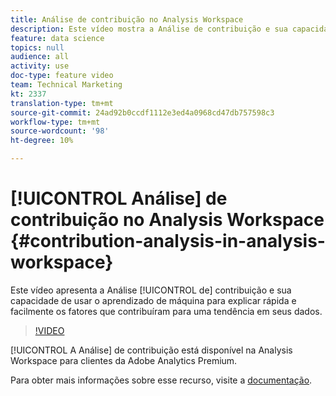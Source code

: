 ```yaml
---
title: Análise de contribuição no Analysis Workspace
description: Este vídeo mostra a Análise de contribuição e sua capacidade de usar o aprendizado de máquina para explicar de forma rápida e fácil os fatores que contribuíram para uma tendência em seus dados.
feature: data science
topics: null
audience: all
activity: use
doc-type: feature video
team: Technical Marketing
kt: 2337
translation-type: tm+mt
source-git-commit: 24ad92b0ccdf1112e3ed4a0968cd47db757598c3
workflow-type: tm+mt
source-wordcount: '98'
ht-degree: 10%

---
```



# [!UICONTROL Análise] de contribuição no Analysis Workspace {#contribution-analysis-in-analysis-workspace}

Este vídeo apresenta a Análise [!UICONTROL de] contribuição e sua capacidade de usar o aprendizado de máquina para explicar rápida e facilmente os fatores que contribuíram para uma tendência em seus dados.

>[!VIDEO](https://video.tv.adobe.com/v/25443/?quality=12)

[!UICONTROL A Análise] de contribuição está disponível na Analysis Workspace para clientes da Adobe Analytics Premium.

Para obter mais informações sobre esse recurso, visite a [documentação](https://marketing.adobe.com/resources/help/pt_BR/analytics/analysis-workspace/anomaly_detection.html).
